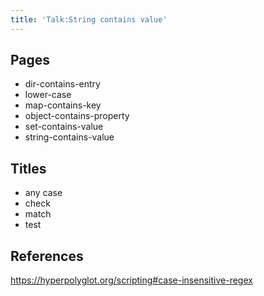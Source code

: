 ```yaml
---
title: 'Talk:String contains value'
---
```


## Pages

- dir-contains-entry
- lower-case
- map-contains-key
- object-contains-property
- set-contains-value
- string-contains-value

## Titles

- any case
- check
- match
- test

## References

<https://hyperpolyglot.org/scripting#case-insensitive-regex>
